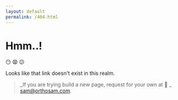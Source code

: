 ```yaml
---
layout: default
permalink: /404.html
---
```


# Hmm..!
:no_mouth: :anguished: :confused:

Looks like that link doesn't exist in this realm.


>_If you are trying build a new page, request for your own at :e-mail: _ [sam@orthosam.com](mailto:sam@orthosam.com).

<!--
## Posts
<ul>
  {% for post in site.posts %}
    <li>
      <a href="{{ post.url }}">{{ post.title }}</a>
      {{ post.excerpt }}
    </li>
  {% endfor %}
</ul>
-->
